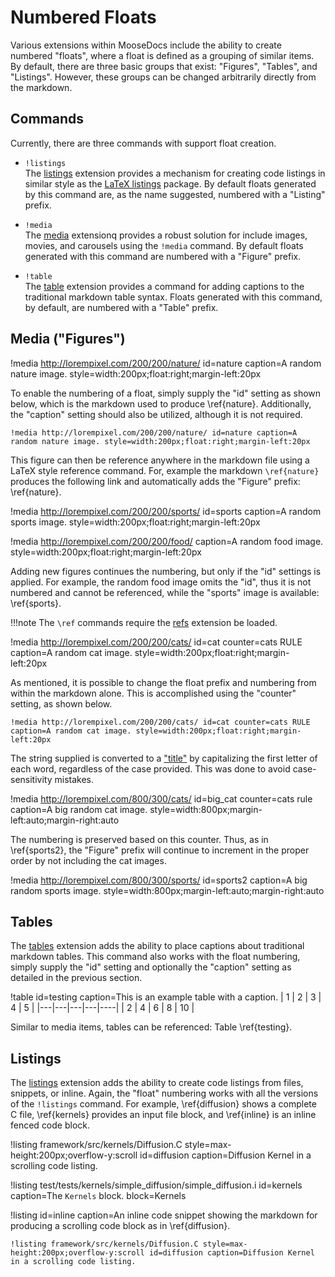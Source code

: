 # Numbered Floats

Various extensions within MooseDocs include the ability to create numbered "floats", where a
float is defined as a grouping of similar items. By default, there are three basic groups
that exist: "Figures", "Tables", and "Listings". However, these groups can be changed arbitrarily
directly from the markdown.

## Commands

Currently, there are three commands with support float creation.

* `!listings` <br>
The [listings](extensions/listings.md) extension provides a mechanism for creating code listings in similar
style as the [LaTeX listings](https://en.wikibooks.org/wiki/LaTeX/Source_Code_Listings) package. By
default floats generated by this command are, as the name suggested, numbered with a "Listing"
prefix.

* `!media` <br>
The [media](extensions/media.md) extensionq provides a robust solution for include images, movies, and carousels using the `!media` command. By default floats generated with this command are numbered
with a "Figure" prefix.

* `!table` <br>
The [table](extensions/table.md) extension provides a command for adding captions to the traditional
markdown table syntax. Floats generated with this command, by default, are numbered with a
"Table" prefix.


## Media ("Figures")

!media http://lorempixel.com/200/200/nature/ id=nature caption=A random nature image. style=width:200px;float:right;margin-left:20px

To enable the numbering of a float, simply supply the "id" setting as shown below, which is
the markdown used to produce \ref{nature}. Additionally, the "caption" setting should also be utilized, although it is not required.

```
!media http://lorempixel.com/200/200/nature/ id=nature caption=A random nature image. style=width:200px;float:right;margin-left:20px
```

This figure can then be reference anywhere in the markdown file using a LaTeX style reference command. For, example the markdown `\ref{nature}` produces the following link and automatically adds the "Figure" prefix: \ref{nature}.

!media http://lorempixel.com/200/200/sports/ id=sports caption=A random sports image. style=width:200px;float:right;margin-left:20px

!media http://lorempixel.com/200/200/food/ caption=A random food image. style=width:200px;float:right;margin-left:20px

Adding new figures continues the numbering, but only if the "id" settings is applied. For example,
the random food image omits the "id", thus it is not numbered and cannot be referenced, while the
"sports" image is available: \ref{sports}.

!!!note
    The `\ref` commands require the [refs](extensions/refs.md) extension be loaded.

!media http://lorempixel.com/200/200/cats/ id=cat counter=cats RULE caption=A random cat image. style=width:200px;float:right;margin-left:20px

As mentioned, it is possible to change the float prefix and numbering from within the markdown alone. This is accomplished using the "counter" setting, as shown below.

```
!media http://lorempixel.com/200/200/cats/ id=cat counter=cats RULE caption=A random cat image. style=width:200px;float:right;margin-left:20px
```

The string supplied is converted to a ["title"](https://docs.python.org/2/library/stdtypes.html#str.title) by capitalizing the first
letter of each word, regardless of the case provided. This was done to avoid case-sensitivity
mistakes.

!media http://lorempixel.com/800/300/cats/ id=big_cat counter=cats rule caption=A big random cat image. style=width:800px;margin-left:auto;margin-right:auto

The numbering is preserved based on this counter. Thus, as in \ref{sports2}, the "Figure" prefix
will continue to increment in the proper order by not including the cat images.

!media http://lorempixel.com/800/300/sports/ id=sports2 caption=A big random sports image. style=width:800px;margin-left:auto;margin-right:auto

## Tables
The [tables](extensions/tables.md) extension adds the ability to place captions about traditional
markdown tables. This command also works with the float numbering, simply supply the "id" setting
and optionally the "caption" setting as detailed in the previous section.

!table id=testing caption=This is an example table with a caption.
| 1 | 2 | 3 | 4 | 5 |
|---|---|---|---|----|
| 2 | 4 | 6 | 8 | 10 |

Similar to media items, tables can be referenced: Table \ref{testing}.

## Listings
The [listings](extensions/listings.md) extension adds the ability to create code listings from
files, snippets, or inline. Again, the "float" numbering works with all the versions of the
`!listings` command. For example, \ref{diffusion} shows a complete C file, \ref{kernels}
provides an input file block, and \ref{inline} is an inline fenced code block.

!listing framework/src/kernels/Diffusion.C style=max-height:200px;overflow-y:scroll id=diffusion caption=Diffusion Kernel in a scrolling code listing.

!listing test/tests/kernels/simple_diffusion/simple_diffusion.i id=kernels caption=The `Kernels` block. block=Kernels

!listing id=inline caption=An inline code snippet showing the markdown for producing a scrolling code block as in \ref{diffusion}.
```
!listing framework/src/kernels/Diffusion.C style=max-height:200px;overflow-y:scroll id=diffusion caption=Diffusion Kernel in a scrolling code listing.
```
